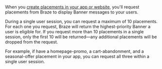When you [create placements in your app or website]({{site.baseurl}}/developer_guide/banners/creating_placements/#requestBannersRefresh), you'll request placements from Braze to display Banner messages to your users.

During a single user session, you can request a maximum of 10 placements. For each one you request, Braze will return the highest-priority Banner a user is eligible for. If you request more than 10 placements in a single session, only the first 10 will be returned&#8212;any additional placements will be dropped from the request.

For example, if have a homepage-promo, a cart-abandonment, and a seasonal-offer placement in your app, you can request all three within a single user session.
